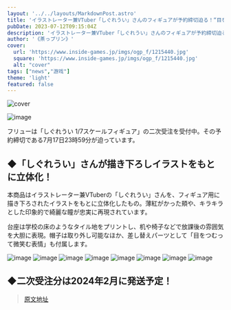```yaml
---
layout: '../../layouts/MarkdownPost.astro'
title: 'イラストレーター兼VTuber「しぐれうい」さんのフィギュアが予約締切迫る！“目をつむって微笑む表情”にキュン'
pubDate: 2023-07-12T09:15:04Z
description: 'イラストレーター兼VTuber「しぐれうい」さんのフィギュアが予約締切迫る！“目をつむって微笑む表情”にキュン'
author: '《茶っプリン》'
cover:
  url: 'https://www.inside-games.jp/imgs/ogp_f/1215440.jpg'
  square: 'https://www.inside-games.jp/imgs/ogp_f/1215440.jpg'
  alt: "cover"
tags: ["news","游戏"]
theme: 'light'
featured: false
---
```


![cover](https://www.inside-games.jp/imgs/ogp_f/1215440.jpg)

![image](https://www.inside-games.jp/imgs/zoom/1215434.jpg)

フリューは「しぐれうい 1/7スケールフィギュア」の二次受注を受付中。その予約締切である7月17日23時59分が迫っています。

## ◆「しぐれうい」さんが描き下ろしイラストをもとに立体化！

本商品はイラストレーター兼VTuberの「しぐれうい」さんを、フィギュア用に描き下ろされたイラストをもとに立体化したもの。薄紅がかった頬や、キラキラとした印象的で綺麗な瞳が忠実に再現されています。

台座は学校の床のようなタイル地をプリントし、机や椅子などで放課後の雰囲気を大胆に表現。帽子は取り外し可能なほか、差し替えパーツとして「目をつむって微笑む表情」も付属します。

![image](https://www.inside-games.jp/imgs/zoom/1215439.jpg)
![image](https://www.inside-games.jp/imgs/zoom/1215431.jpg)
![image](https://www.inside-games.jp/imgs/zoom/1215432.jpg)
![image](https://www.inside-games.jp/imgs/zoom/1215433.jpg)
![image](https://www.inside-games.jp/imgs/zoom/1215435.jpg)
![image](https://www.inside-games.jp/imgs/zoom/1215436.jpg)
![image](https://www.inside-games.jp/imgs/zoom/1215437.jpg)
![image](https://www.inside-games.jp/imgs/zoom/1215438.jpg)

## ◆二次受注分は2024年2月に発送予定！

>[原文地址](https://www.inside-games.jp/article/2023/07/12/147162.html)  